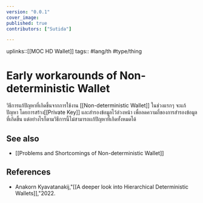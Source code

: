 ```yaml
---
version: "0.0.1"
cover_image:
published: true
contributors: ["Sutida"]

---
```

uplinks::[[MOC HD Wallet]]
tags:: #lang/th #type/thing

# Early workarounds of  Non-deterministic Wallet
วิธีการแก้ปัญหาที่เกิดขึ้นจากการใช้งาน [[Non-deterministic Wallet]]
ในช่วงแรกๆ จะแก้ปัญหา โดยการสร้าง[[Private Key]] และสำรองข้อมูลไว้ล่วงหน้า เพื่อลดความถี่ของการสำรองข้อมูลที่เกิดขึ้น แต่อย่างไรก็ตามวิธีการนี้ไม่สามารถเเก้ปัญหาที่เกิดทั้งหมดได้

## See also
- [[Problems and Shortcomings of Non-deterministic Wallet]]
## References
- Anakorn Kyavatanakij,"[[A deeper look into Hierarchical Deterministic Wallets]],"2022.
